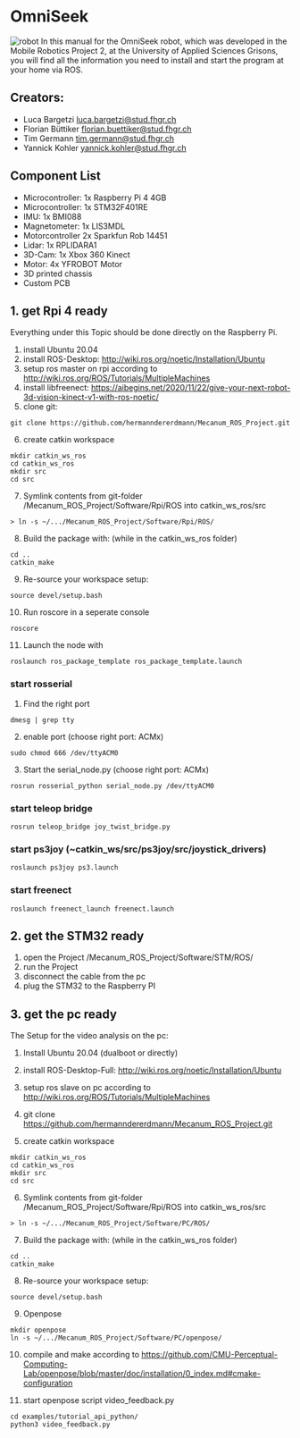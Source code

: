# OmniSeek
![robot](https://github.com/hermanndererdmann/Mecanum_ROS_Project/assets/64459587/38fc09db-1e92-4c84-a349-d115479ea19b)
In this manual for the OmniSeek robot, which was developed in the Mobile Robotics Project 2, at the University of Applied Sciences Grisons, you will find all the information you need to install and start the program at your home via ROS.

## Creators:
- Luca Bargetzi				  luca.bargetzi@stud.fhgr.ch
- Florian Büttiker			florian.buettiker@stud.fhgr.ch
- Tim Germann				    tim.germann@stud.fhgr.ch
- Yannick Kohler			  yannick.kohler@stud.fhgr.ch

## Component List
-	Microcontroller:	1x Raspberry Pi 4 4GB
-	Microcontroller:	1x STM32F401RE
-	IMU:			1x BMI088 
-	Magnetometer:	1x LIS3MDL
-	Motorcontroller	2x Sparkfun Rob 14451
-	Lidar:			1x RPLIDARA1
-	3D-Cam:		1x Xbox 360 Kinect
-	Motor:			4x YFROBOT Motor
-	3D printed chassis
-	Custom PCB

## 1. get Rpi 4 ready
Everything under this Topic should be done directly on the Raspberry Pi.
1. install Ubuntu 20.04
2. install ROS-Desktop: http://wiki.ros.org/noetic/Installation/Ubuntu
3. setup ros master on rpi according to http://wiki.ros.org/ROS/Tutorials/MultipleMachines
4. install libfreenect: https://aibegins.net/2020/11/22/give-your-next-robot-3d-vision-kinect-v1-with-ros-noetic/
5. clone git:
```
git clone https://github.com/hermanndererdmann/Mecanum_ROS_Project.git
```
6. create catkin workspace 
```
mkdir catkin_ws_ros
cd catkin_ws_ros
mkdir src
cd src
```
7. Symlink contents from git-folder /Mecanum_ROS_Project/Software/Rpi/ROS into catkin_ws_ros/src
```
> ln -s ~/.../Mecanum_ROS_Project/Software/Rpi/ROS/ 
```
8. Build the package with: (while in the catkin_ws_ros folder)
```
cd ..
catkin_make
```
9. Re-source your workspace setup:
```
source devel/setup.bash
```
10. Run roscore in a seperate console
```
roscore
```
11. Launch the node with
```
roslaunch ros_package_template ros_package_template.launch
```

### start rosserial 
1. Find the right port
```
dmesg | grep tty
```
2. enable port (choose right port: ACMx)
```
sudo chmod 666 /dev/ttyACM0
```
3. Start the serial_node.py (choose right port: ACMx)
```
rosrun rosserial_python serial_node.py /dev/ttyACM0
```
### start teleop bridge
```
rosrun teleop_bridge joy_twist_bridge.py
```
### start ps3joy (~catkin_ws/src/ps3joy/src/joystick_drivers)
```
roslaunch ps3joy ps3.launch
```
### start freenect
```
roslaunch freenect_launch freenect.launch
```


## 2. get the STM32 ready
1. open the Project /Mecanum_ROS_Project/Software/STM/ROS/
2. run the Project
3. disconnect the cable from the pc
4. plug the STM32 to the Raspberry PI

## 3. get the pc ready
The Setup for the video analysis on the pc:
1. Install Ubuntu 20.04 (dualboot or directly)
2. install ROS-Desktop-Full: http://wiki.ros.org/noetic/Installation/Ubuntu
3. setup ros slave on pc according to http://wiki.ros.org/ROS/Tutorials/MultipleMachines
4. git clone https://github.com/hermanndererdmann/Mecanum_ROS_Project.git

5. create catkin workspace 
```
mkdir catkin_ws_ros
cd catkin_ws_ros
mkdir src
cd src
```
6. Symlink contents from git-folder /Mecanum_ROS_Project/Software/Rpi/ROS into catkin_ws_ros/src
```
> ln -s ~/.../Mecanum_ROS_Project/Software/PC/ROS/ 
```
7. Build the package with: (while in the catkin_ws_ros folder)
```
cd ..
catkin_make
```
8. Re-source your workspace setup:
```
source devel/setup.bash
```
9. Openpose
```
mkdir openpose
ln -s ~/.../Mecanum_ROS_Project/Software/PC/openpose/ 
```
10. compile and make according to https://github.com/CMU-Perceptual-Computing-Lab/openpose/blob/master/doc/installation/0_index.md#cmake-configuration

12.  start openpose script video_feedback.py
```
cd examples/tutorial_api_python/
python3 video_feedback.py
```


